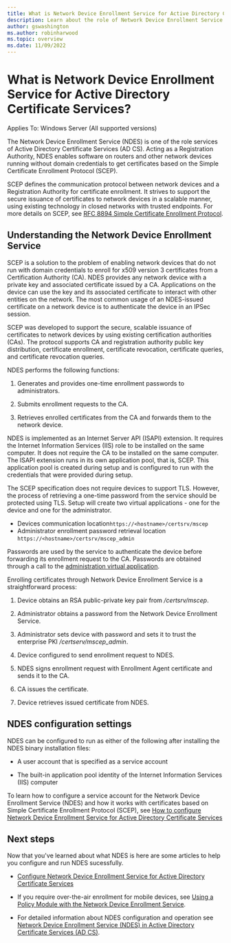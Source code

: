 ```yaml
---
title: What is Network Device Enrollment Service for Active Directory Certificate Services?
description: Learn about the role of Network Device Enrollment Service and how it works with certificates based on Simple Certificate Enrollment Protocol
author: gswashington
ms.author: robinharwood
ms.topic: overview
ms.date: 11/09/2022
---
```


# What is Network Device Enrollment Service for Active Directory Certificate Services?

Applies To: Windows Server (All supported versions)

The Network Device Enrollment Service (NDES) is one of the role services of Active Directory Certificate Services (AD CS). Acting as a Registration Authority, NDES enables software on routers and other network devices running without domain credentials to get certificates based on the Simple Certificate Enrollment Protocol (SCEP).

SCEP defines the communication protocol between network devices and a Registration Authority for certificate enrollment. It strives to support the secure issuance of certificates to network devices in a scalable manner, using existing technology in closed networks with trusted endpoints. For more details on SCEP, see [RFC 8894 Simple Certificate Enrollment Protocol](https://datatracker.ietf.org/doc/html/rfc8894).

## Understanding the Network Device Enrollment Service

SCEP is a solution to the problem of enabling network devices that do not run with domain credentials to enroll for x509 version 3 certificates from a Certification Authority (CA). NDES provides any network device with a private key and associated certificate issued by a CA. Applications on the device can use the key and its associated certificate to interact with other entities on the network. The most common usage of an NDES-issued certificate on a network device is to authenticate the device in an IPSec session.

SCEP was developed to support the secure, scalable issuance of certificates to network devices by using existing certification authorities (CAs). The protocol supports CA and registration authority public key distribution, certificate enrollment, certificate revocation, certificate queries, and certificate revocation queries.

NDES performs the following functions:

1. Generates and provides one-time enrollment passwords to administrators.

1. Submits enrollment requests to the CA.

1. Retrieves enrolled certificates from the CA and forwards them to the network device.

NDES is implemented as an  Internet Server API (ISAPI) extension. It requires the Internet Information Services (IIS) role to be installed on the same computer. It does not require the CA to be installed on the same computer. The ISAPI extension runs in its own application pool, that is, SCEP. This application pool is created during setup and is configured to run with the credentials that were provided during setup.

The SCEP specification does not require devices to support TLS. However, the process of retrieving a one-time password from the service should be protected using TLS. Setup will create two virtual applications - one for the device and one for the administrator.

- Devices communication location`https://<hostname>/certsrv/mscep`
- Administrator enrollment password retrieval location `https://<hostname>/certsrv/mscep_admin`

Passwords are used by the service to authenticate the device before forwarding its enrollment request to the CA. Passwords are obtained through a call to the [administration virtual application](https://localhost/certsrv/mscep_admin).

Enrolling certificates through Network Device Enrollment Service is a straightforward process:

1. Device obtains an RSA public-private key pair from _/certsrv/mscep_.

1. Administrator obtains a password from the Network Device Enrollment Service.

1. Administrator sets device with password and sets it to trust the enterprise PKI _/certserv/mscep\_admin_.

1. Device configured to send enrollment request to NDES.

1. NDES signs enrollment request with Enrollment Agent certificate and sends it to the CA.

1. CA issues the certificate.

1. Device retrieves issued certificate from NDES.

## NDES configuration settings

NDES can be configured to run as either of the following after installing the NDES binary installation files:

- A user account that is specified as a service account

- The built-in application pool identity of the Internet Information Services (IIS) computer

To learn how to configure a service account for the Network Device Enrollment Service (NDES) and how it works with certificates based on Simple Certificate Enrollment Protocol (SCEP), see [How to configure Network Device Enrollment Service for Active Directory Certificate Services](/previous-versions/windows/it-pro/windows-server-2012-r2-and-2012/hh831498(v=ws.11))

## Next steps

Now that you've learned about what NDES is here are some articles to help you configure and run NDES sucessfully.   

- [Configure Network Device Enrollment Service for Active Directory Certificate Services](/create-domain-user-account-as-ndes-service-account.md)

- If you require over-the-air enrollment for mobile devices, see [Using a Policy Module with the Network Device Enrollment Service](/previous-versions/windows/it-pro/windows-server-2012-r2-and-2012/dn473016(v=ws.11)).

- For detailed information about NDES configuration and operation see [Network Device Enrollment Service (NDES) in Active Directory Certificate Services (AD CS)](https://social.technet.microsoft.com/wiki/contents/articles/9063.network-device-enrollment-service-ndes-in-active-directory-certificate-services-ad-cs.aspx).